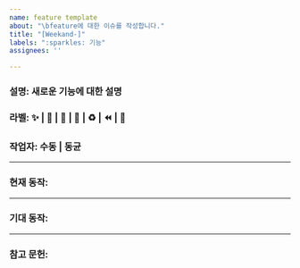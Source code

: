 ```yaml
---
name: feature template
about: "\bfeature에 대한 이슈를 작성합니다."
title: "[Weekand-]"
labels: ":sparkles: 기능"
assignees: ''

---
```


### 설명: 새로운 기능에 대한 설명
### 라벨: ✨ | 🐛 | 🎨 | 📝 | ♻️ | ⏪ | 🔀
### 작업자: 수동 | 동균

---

### 현재 동작:

---

### 기대 동작:

---

### 참고 문헌:
